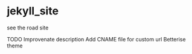 # jekyll_site
see the road site

TODO
Improvenate description
Add CNAME file for custom url
Betterise theme
